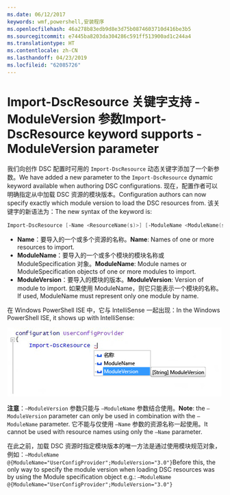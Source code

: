 ```yaml
---
ms.date: 06/12/2017
keywords: wmf,powershell,安装程序
ms.openlocfilehash: 46a278b83edb9d8e3d75b0874603710d416be3b5
ms.sourcegitcommit: e7445ba8203da304286c591ff513900ad1c244a4
ms.translationtype: HT
ms.contentlocale: zh-CN
ms.lasthandoff: 04/23/2019
ms.locfileid: "62085726"
---
```

# <a name="import-dscresource-keyword-supports--moduleversion-parameter"></a><span data-ttu-id="81b99-102">Import-DscResource 关键字支持 -ModuleVersion 参数</span><span class="sxs-lookup"><span data-stu-id="81b99-102">Import-DscResource keyword supports -ModuleVersion parameter</span></span>

<span data-ttu-id="81b99-103">我们向创作 DSC 配置时可用的 `Import-DscResource` 动态关键字添加了一个新参数。</span><span class="sxs-lookup"><span data-stu-id="81b99-103">We have added a new parameter to the `Import-DscResource` dynamic keyword available when authoring DSC configurations.</span></span> <span data-ttu-id="81b99-104">现在，配置作者可以明确指定从中加载 DSC 资源的模块版本。</span><span class="sxs-lookup"><span data-stu-id="81b99-104">Configuration authors can now specify exactly which module version to load the DSC resources from.</span></span> <span data-ttu-id="81b99-105">该关键字的新语法为：</span><span class="sxs-lookup"><span data-stu-id="81b99-105">The new syntax of the keyword is:</span></span>

```powershell
Import-DscResource [-Name <ResourceName(s)>] [-ModuleName <ModuleName(s)>] [-ModuleVersion <ModuleVersion>]
```

* <span data-ttu-id="81b99-106">**Name**：要导入的一个或多个资源的名称。</span><span class="sxs-lookup"><span data-stu-id="81b99-106">**Name**: Names of one or more resources to import.</span></span>
* <span data-ttu-id="81b99-107">**ModuleName**：要导入的一个或多个模块的模块名称或 ModuleSpecification 对象。</span><span class="sxs-lookup"><span data-stu-id="81b99-107">**ModuleName**: Module names or ModuleSpecification objects of one or more modules to import.</span></span>
* <span data-ttu-id="81b99-108">**ModuleVersion**：要导入的模块的版本。</span><span class="sxs-lookup"><span data-stu-id="81b99-108">**ModuleVersion**: Version of module to import.</span></span> <span data-ttu-id="81b99-109">如果使用 ModuleName，则它只能表示一个模块的名称。</span><span class="sxs-lookup"><span data-stu-id="81b99-109">If used, ModuleName must represent only one module by name.</span></span>

<span data-ttu-id="81b99-110">在 Windows PowerShell ISE 中，它与 IntelliSense 一起出现：</span><span class="sxs-lookup"><span data-stu-id="81b99-110">In the Windows PowerShell ISE, it shows up with IntelliSense:</span></span>

![](../images/Import-DscResource-Modversion.jpg)

<span data-ttu-id="81b99-111">**注意**：`–ModuleVersion` 参数只能与 `–ModuleName` 参数结合使用。</span><span class="sxs-lookup"><span data-stu-id="81b99-111">**Note**: the `–ModuleVersion` parameter can only be used in combination with the `–ModuleName` parameter.</span></span> <span data-ttu-id="81b99-112">它不能与仅使用 `–Name` 参数的资源名称一起使用。</span><span class="sxs-lookup"><span data-stu-id="81b99-112">It cannot be used with resource names using only the `–Name` parameter.</span></span>

<span data-ttu-id="81b99-113">在此之前，加载 DSC 资源时指定模块版本的唯一方法是通过使用模块规范对象，例如：`–ModuleName @{ModuleName="UserConfigProvider";ModuleVersion="3.0"}`</span><span class="sxs-lookup"><span data-stu-id="81b99-113">Before this, the only way to specify the module version when loading DSC resources was by using the Module specification object e.g.: `–ModuleName @{ModuleName="UserConfigProvider";ModuleVersion="3.0"}`</span></span>
